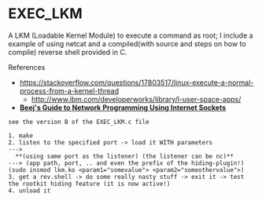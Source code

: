# EXEC_LKM
A LKM (Loadable Kernel Module) to execute a command as root;  I include a example of using netcat and a compiled(with source and steps on how to compile) reverse shell provided in C.

References
- https://stackoverflow.com/questions/17803517/linux-execute-a-normal-process-from-a-kernel-thread
  - http://www.ibm.com/developerworks/library/l-user-space-apps/
- **[Beej's Guide to Network Programming Using Internet Sockets](https://gta.ufrj.br/ensino/eel878/sockets/)**

`see the version B of the EXEC_LKM.c file`
```
1. make
2. listen to the specified port -> load it WITH parameters
---> 
  **(using same port as the listener) (the listener can be nc)**
---> (app path, port, .. and even the prefix of the hiding-plugin!) (sudo insmod lkm.ko <param1="somevalue"> <param2="someothervalue">)
3. get a rev.shell -> do some really nasty stuff -> exit it -> test the rootkit hiding feature (it is now active!)
4. unload it

```

